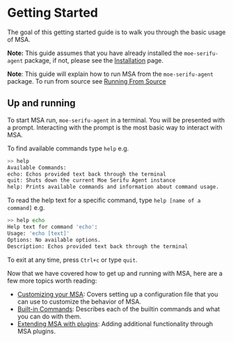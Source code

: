 # Getting Started

The goal of this getting started guide is to walk you through the basic usage of MSA. 

**Note:** This guide assumes that you have already installed the `moe-serifu-agent` package, if not, please see the 
[Installation](installation.html) page.

**Note**: This guide will explain how to run MSA from the `moe-serifu-agent` package. To run from source see 
[Running From Source](contributor_guide.html#running-from-source)

## Up and running

To start MSA run, `moe-serifu-agent` in a terminal. You will be presented with a prompt. Interacting with the prompt is 
the most basic way to interact with MSA. 

To find available commands type `help` e.g.

```bash
>> help
Available Commands:
echo: Echos provided text back through the terminal
quit: Shuts down the current Moe Serifu Agent instance
help: Prints available commands and information about command usage.
```

To read the help text for a specific command, type `help [name of a command]` e.g.
```bash
>> help echo
Help text for command 'echo':
Usage: 'echo [text]'
Options: No available options.
Description: Echos provided text back through the terminal
```


To exit at any time, press `Ctrl+c` or type `quit`.


Now that we have covered how to get up and running with MSA, here are a few more topics worth reading:
- [Customizing your MSA](configuration): Covers setting up a configuration file that you can use to customize the 
behavior of MSA.
- [Built-in Commands](builtin_commands): Describes each of the builtin commands and what you can do with them.
- [Extending MSA with plugins](plugins): Adding additional functionality through MSA plugins.

